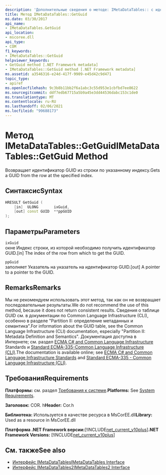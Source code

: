 ```yaml
---
description: 'Дополнительные сведения о методе: IMetaDataTables:: с идентификатором GUID'
title: Метод IMetaDataTables::GetGuid
ms.date: 03/30/2017
api_name:
- IMetaDataTables.GetGuid
api_location:
- mscoree.dll
api_type:
- COM
f1_keywords:
- IMetaDataTables::GetGuid
helpviewer_keywords:
- GetGuid method [.NET Framework metadata]
- IMetaDataTables::GetGuid method [.NET Framework metadata]
ms.assetid: a3546316-e24d-417f-9909-e45d42c9d471
topic_type:
- apiref
ms.openlocfilehash: 9c3b8b11bb2f6a1abc3c55d953e1cbfbd7ee8622
ms.sourcegitcommit: ddf7edb67715a5b9a45e3dd44536dabc153c1de0
ms.translationtype: MT
ms.contentlocale: ru-RU
ms.lasthandoff: 02/06/2021
ms.locfileid: "99688173"
---
```

# <a name="imetadatatablesgetguid-method"></a><span data-ttu-id="dab33-103">Метод IMetaDataTables::GetGuid</span><span class="sxs-lookup"><span data-stu-id="dab33-103">IMetaDataTables::GetGuid Method</span></span>

<span data-ttu-id="dab33-104">Возвращает идентификатор GUID из строки по указанному индексу.</span><span class="sxs-lookup"><span data-stu-id="dab33-104">Gets a GUID from the row at the specified index.</span></span>  
  
## <a name="syntax"></a><span data-ttu-id="dab33-105">Синтаксис</span><span class="sxs-lookup"><span data-stu-id="dab33-105">Syntax</span></span>  
  
```cpp  
HRESULT GetGuid (
    [in]  ULONG       ixGuid,  
    [out] const GUID  **ppGUID  
);  
```  
  
## <a name="parameters"></a><span data-ttu-id="dab33-106">Параметры</span><span class="sxs-lookup"><span data-stu-id="dab33-106">Parameters</span></span>  

 `ixGuid`  
 <span data-ttu-id="dab33-107">окне Индекс строки, из которой необходимо получить идентификатор GUID.</span><span class="sxs-lookup"><span data-stu-id="dab33-107">[in] The index of the row from which to get the GUID.</span></span>  
  
 `ppGuid`  
 <span data-ttu-id="dab33-108">заполняет Указатель на указатель на идентификатор GUID.</span><span class="sxs-lookup"><span data-stu-id="dab33-108">[out] A pointer to a pointer to the GUID.</span></span>  
  
## <a name="remarks"></a><span data-ttu-id="dab33-109">Remarks</span><span class="sxs-lookup"><span data-stu-id="dab33-109">Remarks</span></span>  

  <span data-ttu-id="dab33-110">Мы не рекомендуем использовать этот метод, так как он не возвращает последовательные результаты.</span><span class="sxs-lookup"><span data-stu-id="dab33-110">We do not recommend the use of this method, because it does not return consistent results.</span></span> <span data-ttu-id="dab33-111">Сведения о таблице GUID см. в документации по Common Language Infrastructure (CLI), особенно в разделе "Partition II: определение метаданных и семантика".</span><span class="sxs-lookup"><span data-stu-id="dab33-111">For information about the GUID table, see the Common Language Infrastructure (CLI) documentation, especially "Partition II: Metadata Definition and Semantics".</span></span> <span data-ttu-id="dab33-112">Документация доступна в Интернете; см. раздел [ECMA C# and Common Language Infrastructure](../../../standard/components.md#applicable-standards) Standards и [Standard ECMA-335-Common Language Infrastructure (CLI)](http://www.ecma-international.org/publications/standards/Ecma-335.htm).</span><span class="sxs-lookup"><span data-stu-id="dab33-112">The documentation is available online; see [ECMA C# and Common Language Infrastructure Standards](../../../standard/components.md#applicable-standards) and [Standard ECMA-335 - Common Language Infrastructure (CLI)](http://www.ecma-international.org/publications/standards/Ecma-335.htm).</span></span>  
  
## <a name="requirements"></a><span data-ttu-id="dab33-113">Требования</span><span class="sxs-lookup"><span data-stu-id="dab33-113">Requirements</span></span>  

 <span data-ttu-id="dab33-114">**Платформы:** см. раздел [Требования к системе](../../get-started/system-requirements.md).</span><span class="sxs-lookup"><span data-stu-id="dab33-114">**Platforms:** See [System Requirements](../../get-started/system-requirements.md).</span></span>  
  
 <span data-ttu-id="dab33-115">**Заголовок:** COR. h</span><span class="sxs-lookup"><span data-stu-id="dab33-115">**Header:** Cor.h</span></span>  
  
 <span data-ttu-id="dab33-116">**Библиотека:** Используется в качестве ресурса в MsCorEE.dll</span><span class="sxs-lookup"><span data-stu-id="dab33-116">**Library:** Used as a resource in MsCorEE.dll</span></span>  
  
 <span data-ttu-id="dab33-117">**Платформа .NET Framework версии:**[!INCLUDE[net_current_v10plus](../../../../includes/net-current-v10plus-md.md)]</span><span class="sxs-lookup"><span data-stu-id="dab33-117">**.NET Framework Versions:** [!INCLUDE[net_current_v10plus](../../../../includes/net-current-v10plus-md.md)]</span></span>  
  
## <a name="see-also"></a><span data-ttu-id="dab33-118">См. также</span><span class="sxs-lookup"><span data-stu-id="dab33-118">See also</span></span>

- [<span data-ttu-id="dab33-119">Интерфейс IMetaDataTables</span><span class="sxs-lookup"><span data-stu-id="dab33-119">IMetaDataTables Interface</span></span>](imetadatatables-interface.md)
- [<span data-ttu-id="dab33-120">Интерфейс IMetaDataTables2</span><span class="sxs-lookup"><span data-stu-id="dab33-120">IMetaDataTables2 Interface</span></span>](imetadatatables2-interface.md)
